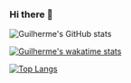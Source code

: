 ### Hi there 👋

<!--
**GuilhermeSO1337/GuilhermeSO1337** is a ✨ _special_ ✨ repository because its `README.md` (this file) appears on your GitHub profile.

Here are some ideas to get you started:

- 🔭 I’m currently working on ...
- 🌱 I’m currently learning ...
- 👯 I’m looking to collaborate on ...
- 🤔 I’m looking for help with ...
- 💬 Ask me about ...
- 📫 How to reach me: ...
- 😄 Pronouns: ...
- ⚡ Fun fact: ...
-->
![Guilherme's GitHub stats](https://github-readme-stats.vercel.app/api?username=GuilhermeSO1337&theme=aura_dark&show_icons=true)

[![Guilherme's wakatime stats](https://github-readme-stats.vercel.app/api/wakatime?username=Will&theme=aura_dark)](https://github.com/anuraghazra/github-readme-stats)

[![Top Langs](https://github-readme-stats.vercel.app/api/top-langs/?username=GuilhermeSO1337&theme=aura_dark&show_icons=true&layout=compact)](https://github.com/GuilhermeSO1337/github-readme-stats)



